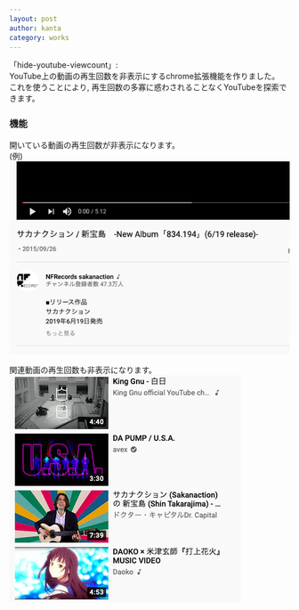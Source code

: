 ```yaml
---
layout: post
author: kanta
category: works
---
```


「hide-youtube-viewcount」:  
YouTube上の動画の再生回数を非表示にするchrome拡張機能を作りました。  
これを使うことにより, 再生回数の多寡に惑わされることなくYouTubeを探索できます。

### 機能
開いている動画の再生回数が非表示になります。  
(例)  
![sample1](/assets/images/hide-youtube-viewcount/sample1.png)
  

関連動画の再生回数も非表示になります。  
![sample2](/assets/images/hide-youtube-viewcount/sample2.png)

